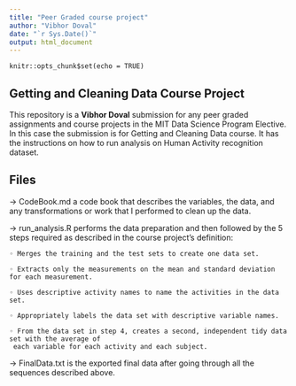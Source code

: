 ```yaml
---
title: "Peer Graded course project"
author: "Vibhor Doval"
date: "`r Sys.Date()`"
output: html_document
---
```


```{r setup, include=FALSE}
knitr::opts_chunk$set(echo = TRUE)
```

## Getting and Cleaning Data Course Project

This repository is a **Vibhor Doval** submission for any peer graded assignments and course projects in the MIT Data Science Program Elective. In this case the submission is for Getting and Cleaning Data course. It has the instructions on how to run analysis on Human Activity recognition dataset.

## Files

→ CodeBook.md a code book that describes the variables, the data, and any transformations or work that I performed to clean up the data.

→ run_analysis.R performs the data preparation and then followed by the 5 steps required as        described in the course project’s definition:  

    ◦ Merges the training and the test sets to create one data set.  
   
    ◦ Extracts only the measurements on the mean and standard deviation for each measurement.  
   
    ◦ Uses descriptive activity names to name the activities in the data set.  
   
    ◦ Appropriately labels the data set with descriptive variable names.  
   
    ◦ From the data set in step 4, creates a second, independent tidy data set with the average of  
     each variable for each activity and each subject.  
    
→ FinalData.txt is the exported final data after going through all the sequences described above.
